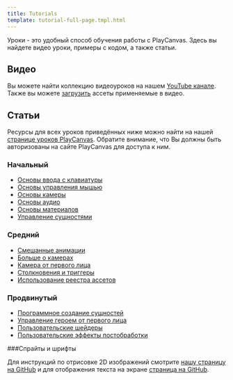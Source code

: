 ```yaml
---
title: Tutorials
template: tutorial-full-page.tmpl.html
---
```


Уроки - это удобный способ обучения работы с PlayCanvas. Здесь вы найдете видео уроки, примеры с кодом, а также статьи.

## Видео

Вы можете найти коллекцию видеоуроков на нашем [YouTube канале][1]. 
Также вы можете [загрузить][2] ассеты применяемые в видео.

## Статьи

Ресурсы для всех уроков приведённых ниже можно найти на нашей [странице уроков PlayCanvas][3]. Обратите внимание, что Вы должны быть авторизованы на сайте PlayCanvas для доступа к ним.

### Начальный

* [Основы ввода с клавиатуры][4]
* [Основы управления мышью][5]
* [Основы камеры][6]
* [Основы аудио][7]
* [Основы материалов][8]
* [Управление сущностями][9]

### Средний

* [Смешанные анимации][10]
* [Больше о камерах][11]
* [Камера от первого лица][12]
* [Столкновения и триггеры][13]
* [Использование реестра ассетов][14]

### Продвинутый

* [Программное создание сущностей][15]
* [Управление героем от первого лица][16]
* [Пользовательские шейдеры][17]
* [Пользовательские эффекты постобработки][18]

###Спрайты и шрифты

Для инструкций по отрисовке 2D изображений смотрите [нашу страницу на GitHub][19] и для отображения текста на экране [страница на GitHub][20].

[1]: https://www.youtube.com/user/playcanvas
[2]: /tutorials/video
[3]: https://playcanvas.com/project/186/overview/tutorials

[4]: /tutorials/beginner/keyboard-input
[5]: /tutorials/beginner/mouse-input
[6]: /tutorials/beginner/basic-cameras
[7]: /tutorials/beginner/basic-audio
[8]: /tutorials/beginner/basic-materials
[9]: /tutorials/beginner/manipulating-entities

[10]: /tutorials/intermediate/animation-blending
[11]: /tutorials/intermediate/more-cameras
[12]: /tutorials/intermediate/first-person-camera
[13]: /tutorials/intermediate/collision-and-triggers
[14]: /tutorials/intermediate/using-assets

[16]: /tutorials/advanced/fps-controller
[15]: /tutorials/advanced/programmatically-creating
[17]: /tutorials/advanced/custom-shaders
[18]: /tutorials/advanced/custom-posteffect

[19]: https://github.com/playcanvas/sprites
[20]: https://github.com/playcanvas/fonts


